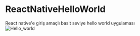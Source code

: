 # ReactNativeHelloWorld
React native'e giriş amaçlı basit seviye hello world uygulaması
![Hello_world](https://github.com/umuterdogan000/ReactNativeHelloWorld/assets/86818236/a2917e1b-0dee-4891-9a05-67de31a48377)
